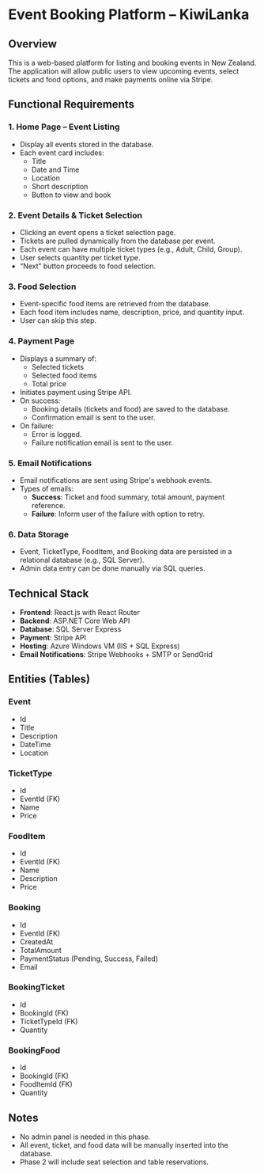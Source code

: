 # Event Booking Platform – KiwiLanka

## Overview

This is a web-based platform for listing and booking events in New Zealand. The application will allow public users to view upcoming events, select tickets and food options, and make payments online via Stripe.

## Functional Requirements

### 1. Home Page – Event Listing
- Display all events stored in the database.
- Each event card includes:
  - Title
  - Date and Time
  - Location
  - Short description
  - Button to view and book

### 2. Event Details & Ticket Selection
- Clicking an event opens a ticket selection page.
- Tickets are pulled dynamically from the database per event.
- Each event can have multiple ticket types (e.g., Adult, Child, Group).
- User selects quantity per ticket type.
- “Next” button proceeds to food selection.

### 3. Food Selection
- Event-specific food items are retrieved from the database.
- Each food item includes name, description, price, and quantity input.
- User can skip this step.

### 4. Payment Page
- Displays a summary of:
  - Selected tickets
  - Selected food items
  - Total price
- Initiates payment using Stripe API.
- On success:
  - Booking details (tickets and food) are saved to the database.
  - Confirmation email is sent to the user.
- On failure:
  - Error is logged.
  - Failure notification email is sent to the user.

### 5. Email Notifications
- Email notifications are sent using Stripe's webhook events.
- Types of emails:
  - **Success**: Ticket and food summary, total amount, payment reference.
  - **Failure**: Inform user of the failure with option to retry.

### 6. Data Storage
- Event, TicketType, FoodItem, and Booking data are persisted in a relational database (e.g., SQL Server).
- Admin data entry can be done manually via SQL queries.

## Technical Stack

- **Frontend**: React.js with React Router
- **Backend**: ASP.NET Core Web API
- **Database**: SQL Server Express
- **Payment**: Stripe API
- **Hosting**: Azure Windows VM (IIS + SQL Express)
- **Email Notifications**: Stripe Webhooks + SMTP or SendGrid

## Entities (Tables)

### Event
- Id
- Title
- Description
- DateTime
- Location

### TicketType
- Id
- EventId (FK)
- Name
- Price

### FoodItem
- Id
- EventId (FK)
- Name
- Description
- Price

### Booking
- Id
- EventId (FK)
- CreatedAt
- TotalAmount
- PaymentStatus (Pending, Success, Failed)
- Email

### BookingTicket
- Id
- BookingId (FK)
- TicketTypeId (FK)
- Quantity

### BookingFood
- Id
- BookingId (FK)
- FoodItemId (FK)
- Quantity

## Notes
- No admin panel is needed in this phase.
- All event, ticket, and food data will be manually inserted into the database.
- Phase 2 will include seat selection and table reservations.
